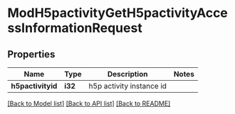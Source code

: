 # ModH5pactivityGetH5pactivityAccessInformationRequest

## Properties

Name | Type | Description | Notes
------------ | ------------- | ------------- | -------------
**h5pactivityid** | **i32** | h5p activity instance id | 

[[Back to Model list]](../README.md#documentation-for-models) [[Back to API list]](../README.md#documentation-for-api-endpoints) [[Back to README]](../README.md)


